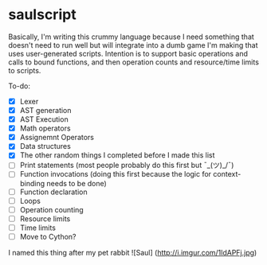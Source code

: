 # saulscript
Basically, I'm writing this crummy language because I need something that doesn't need to run well but will integrate
into a dumb game I'm making that uses user-generated scripts. Intention is to support basic operations and calls to
bound functions, and then operation counts and resource/time limits to scripts.

To-do:
- [x] Lexer
- [x] AST generation
- [x] AST Execution
- [x] Math operators
- [x] Assignemnt Operators
- [x] Data structures
- [x] The other random things I completed before I made this list
- [ ] Print statements (most people probably do this first but ¯\_(ツ)_/¯)
- [ ] Function invocations (doing this first because the logic for context-binding needs to be done)
- [ ] Function declaration
- [ ] Loops
- [ ] Operation counting
- [ ] Resource limits
- [ ] Time limits
- [ ] Move to Cython?

I named this thing after my pet rabbit
![Saul]
(http://i.imgur.com/1ldAPFj.jpg)
